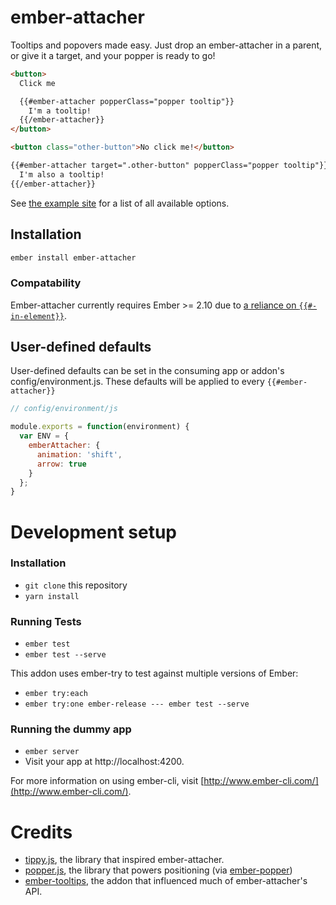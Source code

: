 # ember-attacher

Tooltips and popovers made easy. Just drop an ember-attacher in a parent, or
give it a target, and your popper is ready to go!

```html
<button>
  Click me

  {{#ember-attacher popperClass="popper tooltip"}}
    I'm a tooltip!
  {{/ember-attacher}}
</button>

<button class="other-button">No click me!</button>

{{#ember-attacher target=".other-button" popperClass="popper tooltip"}}
  I'm also a tooltip!
{{/ember-attacher}}
```

See [the example site](https://kybishop.github.io/ember-attacher/) for a list of all
available options.

## Installation

```bash
ember install ember-attacher
```

### Compatability

Ember-attacher currently requires Ember >= 2.10 due to [a reliance on `{{#-in-element}}`](https://github.com/kybishop/ember-popper/blob/v0.1.1/addon/templates/components/ember-popper.hbs#L10).

## User-defined defaults

User-defined defaults can be set in the consuming app or addon's config/environment.js. These defaults will be applied to every `{{#ember-attacher}}`

```javascript
// config/environment/js

module.exports = function(environment) {
  var ENV = {
    emberAttacher: {
      animation: 'shift',
      arrow: true
    }
  };
}
```

# Development setup

### Installation

* `git clone` this repository
* `yarn install`

### Running Tests

* `ember test`
* `ember test --serve`

This addon uses ember-try to test against multiple versions of Ember:

* `ember try:each`
* `ember try:one ember-release --- ember test --serve`

### Running the dummy app

* `ember server`
* Visit your app at http://localhost:4200.

For more information on using ember-cli, visit [http://www.ember-cli.com/](http://www.ember-cli.com/).

# Credits

- [tippy.js](https://github.com/atomiks/tippyjs), the library that inspired
  ember-attacher.
- [popper.js](https://github.com/FezVrasta/popper.js), the library that powers
  positioning (via [ember-popper](https://github.com/kybishop/ember-popper))
- [ember-tooltips](https://github.com/yapplabs/ember-tether), the addon that
  influenced much of ember-attacher's API.

